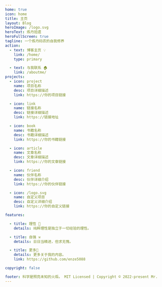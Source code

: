 ```yaml
---
home: true
icon: home
title: 主页
layout: Blog
heroImage: /logo.svg
heroText: 炼丹拾遗
heroFullScreen: true
tagline: 一个炼丹码农的自我修养
action:
  - text: 博客主页 💡
    link: /home/
    type: primary

  - text: 与我联系 🏠
    link: /aboutme/
projects:
  - icon: project
    name: 项目名称
    desc: 项目详细描述
    link: https://你的项目链接

  - icon: link
    name: 链接名称
    desc: 链接详细描述
    link: https://链接地址

  - icon: book
    name: 书籍名称
    desc: 书籍详细描述
    link: https://你的书籍链接

  - icon: article
    name: 文章名称
    desc: 文章详细描述
    link: https://你的文章链接

  - icon: friend
    name: 伙伴名称
    desc: 伙伴详细介绍
    link: https://你的伙伴链接

  - icon: /logo.svg
    name: 自定义项目
    desc: 自定义详细介绍
    link: https://你的自定义链接

features:

  - title: 理性 📝
    details: 纯粹理性是独立于一切经验的理性。

  - title: 自强 ⚒
    details: 日日当精进，但求无愧。

  - title: 更多💬
    details: 更多关于我的内容。
    link: https://github.com/enze5088

copyright: false

footer: 科学是照亮未知的火炬。 MIT Licensed | Copyright © 2022-present Mr.Enze
---
```


